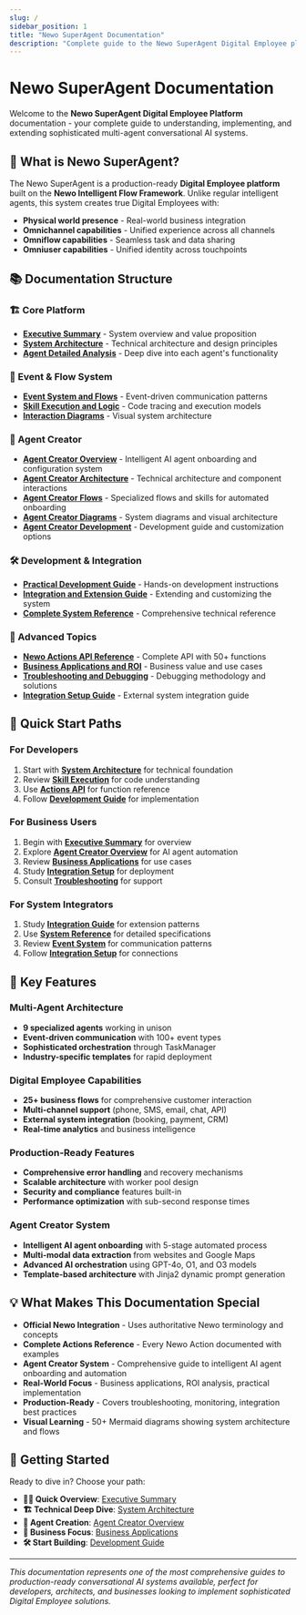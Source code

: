 ```yaml
---
slug: /
sidebar_position: 1
title: "Newo SuperAgent Documentation"
description: "Complete guide to the Newo SuperAgent Digital Employee platform"
---
```


# Newo SuperAgent Documentation

Welcome to the **Newo SuperAgent Digital Employee Platform** documentation - your complete guide to understanding, implementing, and extending sophisticated multi-agent conversational AI systems.

## 🚀 What is Newo SuperAgent?

The Newo SuperAgent is a production-ready **Digital Employee platform** built on the **Newo Intelligent Flow Framework**. Unlike regular intelligent agents, this system creates true Digital Employees with:

- **Physical world presence** - Real-world business integration
- **Omnichannel capabilities** - Unified experience across all channels
- **Omniflow capabilities** - Seamless task and data sharing
- **Omniuser capabilities** - Unified identity across touchpoints

## 📚 Documentation Structure

### 🏗️ Core Platform
- **[Executive Summary](./executive-summary)** - System overview and value proposition
- **[System Architecture](./system-architecture)** - Technical architecture and design principles
- **[Agent Detailed Analysis](./agent-analysis)** - Deep dive into each agent's functionality

### 🔄 Event & Flow System
- **[Event System and Flows](./event-system)** - Event-driven communication patterns
- **[Skill Execution and Logic](./skill-execution)** - Code tracing and execution models
- **[Interaction Diagrams](./interaction-diagrams)** - Visual system architecture

### 🤖 Agent Creator
- **[Agent Creator Overview](./agent-creator-overview)** - Intelligent AI agent onboarding and configuration system
- **[Agent Creator Architecture](./agent-creator-architecture)** - Technical architecture and component interactions
- **[Agent Creator Flows](./agent-creator-flows)** - Specialized flows and skills for automated onboarding
- **[Agent Creator Diagrams](./agent-creator-diagrams)** - System diagrams and visual architecture
- **[Agent Creator Development](./agent-creator-development)** - Development guide and customization options

### 🛠️ Development & Integration
- **[Practical Development Guide](./development-guide)** - Hands-on development instructions
- **[Integration and Extension Guide](./integration-guide)** - Extending and customizing the system
- **[Complete System Reference](./system-reference)** - Comprehensive technical reference

### 🔧 Advanced Topics
- **[Newo Actions API Reference](./actions-api)** - Complete API with 50+ functions
- **[Business Applications and ROI](./business-applications)** - Business value and use cases
- **[Troubleshooting and Debugging](./troubleshooting)** - Debugging methodology and solutions
- **[Integration Setup Guide](./integration-setup)** - External system integration guide

## 🎯 Quick Start Paths

### For Developers
1. Start with **[System Architecture](./system-architecture)** for technical foundation
2. Review **[Skill Execution](./skill-execution)** for code understanding
3. Use **[Actions API](./actions-api)** for function reference
4. Follow **[Development Guide](./development-guide)** for implementation

### For Business Users
1. Begin with **[Executive Summary](./executive-summary)** for overview
2. Explore **[Agent Creator Overview](./agent-creator-overview)** for AI agent automation
3. Review **[Business Applications](./business-applications)** for use cases
4. Study **[Integration Setup](./integration-setup)** for deployment
5. Consult **[Troubleshooting](./troubleshooting)** for support

### For System Integrators
1. Study **[Integration Guide](./integration-guide)** for extension patterns
2. Use **[System Reference](./system-reference)** for detailed specifications
3. Review **[Event System](./event-system)** for communication patterns
4. Follow **[Integration Setup](./integration-setup)** for connections

## 🌟 Key Features

### Multi-Agent Architecture
- **9 specialized agents** working in unison
- **Event-driven communication** with 100+ event types
- **Sophisticated orchestration** through TaskManager
- **Industry-specific templates** for rapid deployment

### Digital Employee Capabilities
- **25+ business flows** for comprehensive customer interaction
- **Multi-channel support** (phone, SMS, email, chat, API)
- **External system integration** (booking, payment, CRM)
- **Real-time analytics** and business intelligence

### Production-Ready Features
- **Comprehensive error handling** and recovery mechanisms
- **Scalable architecture** with worker pool design
- **Security and compliance** features built-in
- **Performance optimization** with sub-second response times

### Agent Creator System
- **Intelligent AI agent onboarding** with 5-stage automated process
- **Multi-modal data extraction** from websites and Google Maps
- **Advanced AI orchestration** using GPT-4o, O1, and O3 models
- **Template-based architecture** with Jinja2 dynamic prompt generation

## 💡 What Makes This Documentation Special

- **Official Newo Integration** - Uses authoritative Newo terminology and concepts
- **Complete Actions Reference** - Every Newo Action documented with examples
- **Agent Creator System** - Comprehensive guide to intelligent AI agent onboarding and automation
- **Real-World Focus** - Business applications, ROI analysis, practical implementation
- **Production-Ready** - Covers troubleshooting, monitoring, integration best practices
- **Visual Learning** - 50+ Mermaid diagrams showing system architecture and flows

## 🚦 Getting Started

Ready to dive in? Choose your path:

- **🏃‍♂️ Quick Overview**: [Executive Summary](./executive-summary)
- **🏗️ Technical Deep Dive**: [System Architecture](./system-architecture)  
- **🤖 Agent Creation**: [Agent Creator Overview](./agent-creator-overview)
- **💼 Business Focus**: [Business Applications](./business-applications)
- **🛠️ Start Building**: [Development Guide](./development-guide)

---

*This documentation represents one of the most comprehensive guides to production-ready conversational AI systems available, perfect for developers, architects, and businesses looking to implement sophisticated Digital Employee solutions.*